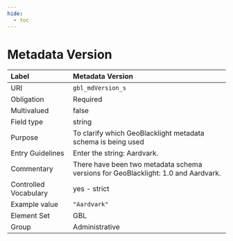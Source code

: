```yaml
---
hide:
  - toc
---
```


# Metadata Version

| Label                 | Metadata Version |
|:----------------------|:-----------------|
| URI                   | `gbl_mdVersion_s` |
| Obligation            | Required |
| Multivalued           | false |
| Field type            | string |
| Purpose               | To clarify which GeoBlacklight metadata schema is being used                      |
| Entry Guidelines      | Enter the string: Aardvark. |
| Commentary            | There have been two metadata schema versions for GeoBlacklight: 1.0 and Aardvark. |
| Controlled Vocabulary | yes - strict |
| Example value         | `"Aardvark"` |
| Element Set           | GBL |
| Group                 | Administrative |
